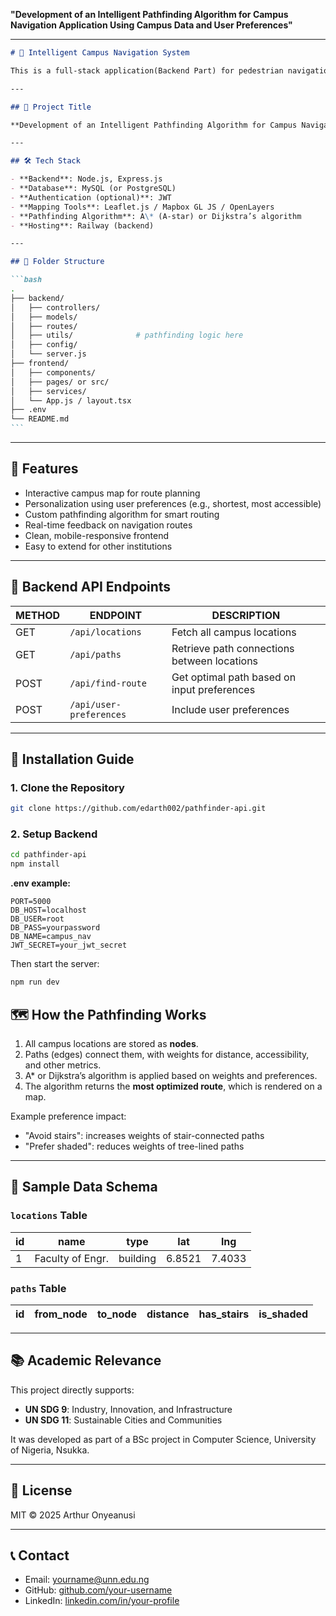 **"Development of an Intelligent Pathfinding Algorithm for Campus Navigation Application Using Campus Data and User Preferences"**

---

````markdown
# 🧭 Intelligent Campus Navigation System

This is a full-stack application(Backend Part) for pedestrian navigation on university campuses, tailored for the University of Nigeria, Nsukka (UNN). It combines an intelligent pathfinding algorithm with geospatial data and user preferences to guide students, staff, and visitors efficiently.

---

## 📌 Project Title

**Development of an Intelligent Pathfinding Algorithm for Campus Navigation Application Using Campus Data and User Preferences**

---

## 🛠 Tech Stack

- **Backend**: Node.js, Express.js
- **Database**: MySQL (or PostgreSQL)
- **Authentication (optional)**: JWT
- **Mapping Tools**: Leaflet.js / Mapbox GL JS / OpenLayers
- **Pathfinding Algorithm**: A\* (A-star) or Dijkstra’s algorithm
- **Hosting**: Railway (backend)

---

## 📁 Folder Structure

```bash
.
├── backend/
│   ├── controllers/
│   ├── models/
│   ├── routes/
│   ├── utils/              # pathfinding logic here
│   ├── config/
│   └── server.js
├── frontend/
│   ├── components/
│   ├── pages/ or src/
│   ├── services/
│   └── App.js / layout.tsx
├── .env
└── README.md
```
````

---

## 🎯 Features

- Interactive campus map for route planning
- Personalization using user preferences (e.g., shortest, most accessible)
- Custom pathfinding algorithm for smart routing
- Real-time feedback on navigation routes
- Clean, mobile-responsive frontend
- Easy to extend for other institutions

---

## 🔌 Backend API Endpoints

| METHOD | ENDPOINT                | DESCRIPTION                                 |
| ------ | ----------------------- | ------------------------------------------- |
| GET    | `/api/locations`        | Fetch all campus locations                  |
| GET    | `/api/paths`            | Retrieve path connections between locations |
| POST   | `/api/find-route`       | Get optimal path based on input preferences |
| POST   | `/api/user-preferences` | Include user preferences                    |

---

## 🚀 Installation Guide

### 1. Clone the Repository

```bash
git clone https://github.com/edarth002/pathfinder-api.git
```

### 2. Setup Backend

```bash
cd pathfinder-api
npm install
```

**.env example:**

```env
PORT=5000
DB_HOST=localhost
DB_USER=root
DB_PASS=yourpassword
DB_NAME=campus_nav
JWT_SECRET=your_jwt_secret
```

Then start the server:

```bash
npm run dev
```

## 🗺️ How the Pathfinding Works

1. All campus locations are stored as **nodes**.
2. Paths (edges) connect them, with weights for distance, accessibility, and other metrics.
3. A\* or Dijkstra’s algorithm is applied based on weights and preferences.
4. The algorithm returns the **most optimized route**, which is rendered on a map.

Example preference impact:

- "Avoid stairs": increases weights of stair-connected paths
- "Prefer shaded": reduces weights of tree-lined paths

---

## 🧪 Sample Data Schema

### `locations` Table

| id  | name             | type     | lat    | lng    |
| --- | ---------------- | -------- | ------ | ------ |
| 1   | Faculty of Engr. | building | 6.8521 | 7.4033 |

### `paths` Table

| id  | from_node | to_node | distance | has_stairs | is_shaded |
| --- | --------- | ------- | -------- | ---------- | --------- |

---

## 📚 Academic Relevance

This project directly supports:

- **UN SDG 9**: Industry, Innovation, and Infrastructure
- **UN SDG 11**: Sustainable Cities and Communities

It was developed as part of a BSc project in Computer Science, University of Nigeria, Nsukka.

---

## 📖 License

MIT © 2025 Arthur Onyeanusi

---

## 📞 Contact

- Email: [yourname@unn.edu.ng](mailto:yourname@unn.edu.ng)
- GitHub: [github.com/your-username](https://github.com/edarth002)
- LinkedIn: [linkedin.com/in/your-profile](https://linkedin.com/in/your-profile)

